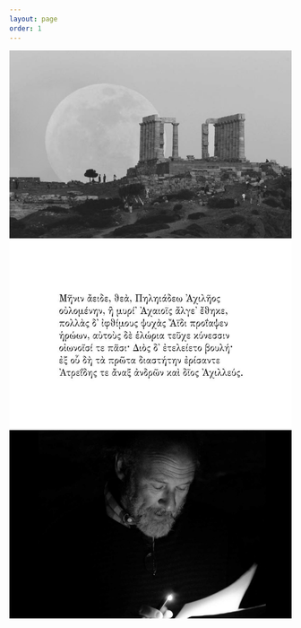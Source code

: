 ```yaml
---
layout: page
order: 1
---
```

  <canvas id="glslCanvas" data-fragment-url="/assets/shaders/moon.frag" width="800" height="600" data-textures="/assets/images/moon.jpg"></canvas>
  <div id="slideshow" class="pics">
    <img src="/assets/images/slide1.jpg">
    <img src="/assets/images/slide2.jpg">
    <img src="/assets/images/slide3.jpg">
  </div>
  <br>
